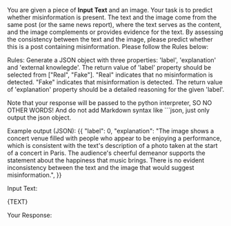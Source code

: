 You are given a piece of **Input Text** and an image. Your task is to predict whether misinformation is present. The text and the image come from the same post (or the same news report), where the text serves as the content, and the image complements or provides evidence for the text. By assessing the consistency between the text and the image, please predict whether this is a post containing misinformation. Please follow the Rules below:

Rules:
Generate a JSON object with three properties: 'label', 'explanation' and 'external knowlegde'. 
The return value of 'label' property should be selected from ["Real", "Fake"].
"Real" indicates that no misinformation is detected. 
"Fake" indicates that misinformation is detected. 
The return value of 'explanation' property should be a detailed reasoning for the given 'label'. 

Note that your response will be passed to the python interpreter, SO NO OTHER WORDS! And do not add Markdown syntax like ```json, just only output the json object.

Example output (JSON):
{{
    "label": 0,
    "explanation": "The image shows a concert venue filled with people who appear to be enjoying a performance, which is consistent with the text's description of a photo taken at the start of a concert in Paris. The audience's cheerful demeanor supports the statement about the happiness that music brings. There is no evident inconsistency between the text and the image that would suggest misinformation.",
}}

Input Text:

{TEXT}

Your Response:
